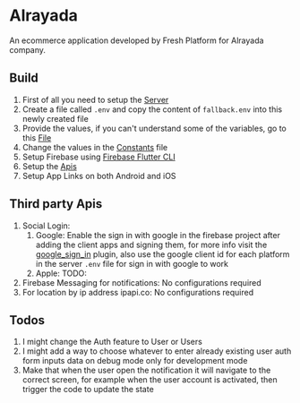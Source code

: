 # Alrayada

An ecommerce application developed by Fresh Platform for Alrayada company.

## Build

1. First of all you need to setup the [Server](./server/README.md)
2. Create a file called `.env` and copy the content of `fallback.env` into this newly created file
3. Provide the values, if you can't understand some of the variables, go to
   this [File](./lib/utils/env.dart)
4. Change the values in the [Constants](./lib/constants.dart) file
5. Setup Firebase using [Firebase Flutter CLI](https://firebase.google.com/docs/flutter/setup)
6. Setup the [Apis](#third-party-apis)
7. Setup App Links on both Android and iOS

## Third party Apis

1. Social Login:
   1. Google: Enable the sign in with google in the firebase project after adding the client apps and signing them, for more info visit the [google_sign_in](https://pub.dev/packages/google_sign_in) plugin, also use the google client id for each platform in the server `.env` file for sign in with google to work
   2. Apple: TODO: 
2. Firebase Messaging for notifications: No configurations required
3. For location by ip address ipapi.co: No configurations required

## Todos

1. I might change the Auth feature to User or Users
2. I might add a way to choose whatever to enter already existing user auth form inputs data on debug mode only for development mode
3. Make that when the user open the notification it will navigate to the correct screen, for example when the user account is activated, then trigger the code to update the state